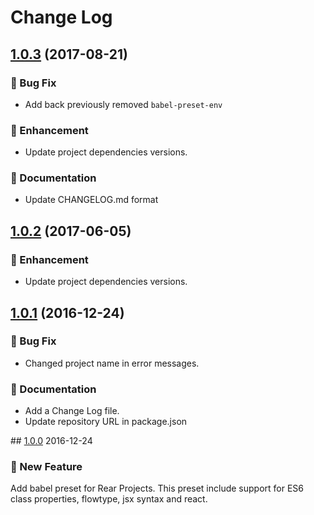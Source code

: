 # Change Log

## [1.0.3] (2017-08-21)

### :bug: Bug Fix

* Add back previously removed `babel-preset-env`

### :rocket: Enhancement

* Update project dependencies versions.

### :memo: Documentation

* Update CHANGELOG.md format

## [1.0.2] (2017-06-05)

### :rocket: Enhancement

* Update project dependencies versions.

## [1.0.1] (2016-12-24)

### :bug: Bug Fix

* Changed project name in error messages.

### :memo: Documentation

* Add a Change Log file.
* Update repository URL in package.json

## [1.0.0] 2016-12-24

### :rocket: New Feature

Add babel preset for Rear Projects. This preset include support for ES6 class 
properties, flowtype, jsx syntax and react.



[1.0.3]: https://github.com/rearjs/babel-preset-rear/compare/1.0.2...1.0.3
[1.0.2]: https://github.com/rearjs/babel-preset-rear/compare/1.0.1...1.0.2
[1.0.1]: https://github.com/rearjs/babel-preset-rear/compare/1.0.0...1.0.1
[1.0.0]: https://github.com/rearjs/babel-preset-rear/tree/1.0.0